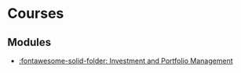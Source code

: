 Courses
===

Modules
---

- [:fontawesome-solid-folder: Investment and Portfolio
    Management](investment-and-portfolio-management/index.md)
